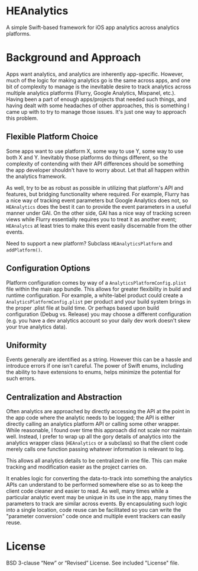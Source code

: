 # HEAnalytics
A simple Swift-based framework for iOS app analytics across analytics platforms.


# Background and Approach

Apps want analytics, and analytics are inherently app-specific. However, much of the logic for making analytics go is the same across apps, and one bit of complexity to manage is the inevitable desire to track analytics across multiple analytics platforms (Flurry, Google Analytics, Mixpanel, etc.). Having been a part of enough apps/projects that needed such things, and having dealt with some headaches of other approaches, this is something I came up with to try to manage those issues. It's just one way to approach this problem.

## Flexible Platform Choice

Some apps want to use platform X, some way to use Y, some way to use both X and Y. Inevitably those platforms do things different, so the complexity of contending with their API differences should be something the app developer shouldn't have to worry about. Let that all happen within the analytics framework.

As well, try to be as robust as possible in utilizing that platform's API and features, but bridging functionality where required. For example, Flurry has a nice way of tracking event parameters but Google Analytics does not, so `HEAnalytics` does the best it can to provide the event parameters in a useful manner under GAI. On the other side, GAI has a nice way of tracking screen views while Flurry essentially requires you to treat it as another event; `HEAnalytcs` at least tries to make this event easily discernable from the other events.

Need to support a new platform? Subclass `HEAnalyticsPlatform` and `addPlatform()`.

## Configuration Options

Platform configuration comes by way of a `AnalyticsPlatformConfig.plist` file within the main app bundle. This allows for greater flexibility in build and runtime configuration. For example, a white-label product could create a `AnalyticsPlatformConfig.plist` per product and your build system brings in the proper .plist file at build time. Or perhaps based upon build configuration (Debug vs. Release) you may choose a different configuration (e.g. you have a dev analytics account so your daily dev work doesn't skew your true analytics data).

## Uniformity

Events generally are identified as a string. However this can be a hassle and introduce errors if one isn't careful. The power of Swift enums, including the ability to have extensions to enums, helps minimize the potential for such errors.

## Centralization and Abstraction

Often analytics are approached by directly accessing the API at the point in the app code where the analytic needs to be logged; the API is either directly calling an analytics platform API or calling some other wrapper. While reasonable, I found over time this approach did not scale nor maintain well. Instead, I prefer to wrap up all the gory details of analytics into the analytics wrapper class (`HEAnalytics` or a subclass) so that the client code merely calls one function passing whatever information is relevant to log.

This allows all analytics details to be centralized in one file. This can make tracking and modification easier as the project carries on.

It enables logic for converting the data-to-track into something the analytics APIs can understand to be performed somewhere else so as to keep the client code cleaner and easier to read. As well, many times while a particular analytic event may be unique in its use in the app, many times the parameters to track are similar across events. By encapsulating such logic into a single location, code reuse can be facilitated so you can write the "parameter conversion" code once and multiple event trackers can easily reuse.

# License

BSD 3-clause “New” or “Revised” License. See included "License" file.
